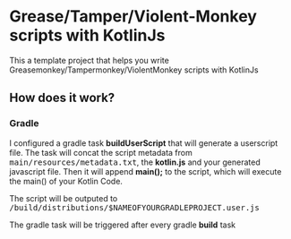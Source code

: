# Grease/Tamper/Violent-Monkey scripts with KotlinJs

This a template project that helps you write Greasemonkey/Tampermonkey/ViolentMonkey scripts with KotlinJs

## How does it work?

### Gradle
I configured a gradle task **buildUserScript** that will generate a userscript file.
The task will concat the script metadata from <kbd>main/resources/metadata.txt</kbd>, the **kotlin.js** and your generated javascript file. 
Then it will append **main();** to the script, which will execute the main() of your Kotlin Code.

The script will be outputed to <kbd>/build/distributions/$NAMEOFYOURGRADLEPROJECT.user.js</kbd>

The gradle task will be triggered after every gradle **build** task
